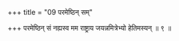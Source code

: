 +++
title = "09 परमेष्ठिन् सम्"

+++
परमेष्ठिन् सं नह्यस्व मम राष्ट्राय जयन्नमित्रेभ्यो हेतिमस्यन् ॥ ९ ॥